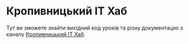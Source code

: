# Кропивницький ІТ Хаб

Тут ви зможете знайти вихідний код уроків та різну документацію з каналу [Кропивницький ІТ Хаб](https://t.me/kropithub).
